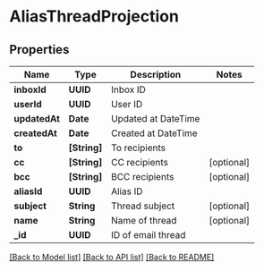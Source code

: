 # AliasThreadProjection

## Properties
Name | Type | Description | Notes
------------ | ------------- | ------------- | -------------
**inboxId** | **UUID** | Inbox ID | 
**userId** | **UUID** | User ID | 
**updatedAt** | **Date** | Updated at DateTime | 
**createdAt** | **Date** | Created at DateTime | 
**to** | **[String]** | To recipients | 
**cc** | **[String]** | CC recipients | [optional] 
**bcc** | **[String]** | BCC recipients | [optional] 
**aliasId** | **UUID** | Alias ID | 
**subject** | **String** | Thread subject | [optional] 
**name** | **String** | Name of thread | [optional] 
**_id** | **UUID** | ID of email thread | 

[[Back to Model list]](../README#documentation-for-models) [[Back to API list]](../README#documentation-for-api-endpoints) [[Back to README]](../README)


